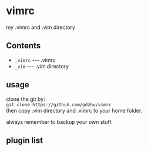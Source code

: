 vimrc
=====

my .vimrc and .vim directory

Contents
---------

* `_vimrc` --- .vimrc
* `_vim` --- .vim directory

usage
-----

clone the git by:  
     `git clone https://github.com/gdzhu/vimrc`  
then copy .vim directory and .vimrc to your home folder.  

always remember to backup your own stuff.

plugin list
-----------
